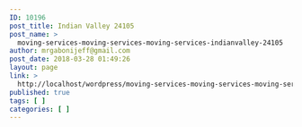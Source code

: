 ```yaml
---
ID: 10196
post_title: Indian Valley 24105
post_name: >
  moving-services-moving-services-moving-services-indianvalley-24105
author: mrgabonijeff@gmail.com
post_date: 2018-03-28 01:49:26
layout: page
link: >
  http://localhost/wordpress/moving-services-moving-services-moving-services-indianvalley-24105/
published: true
tags: [ ]
categories: [ ]
---
```

